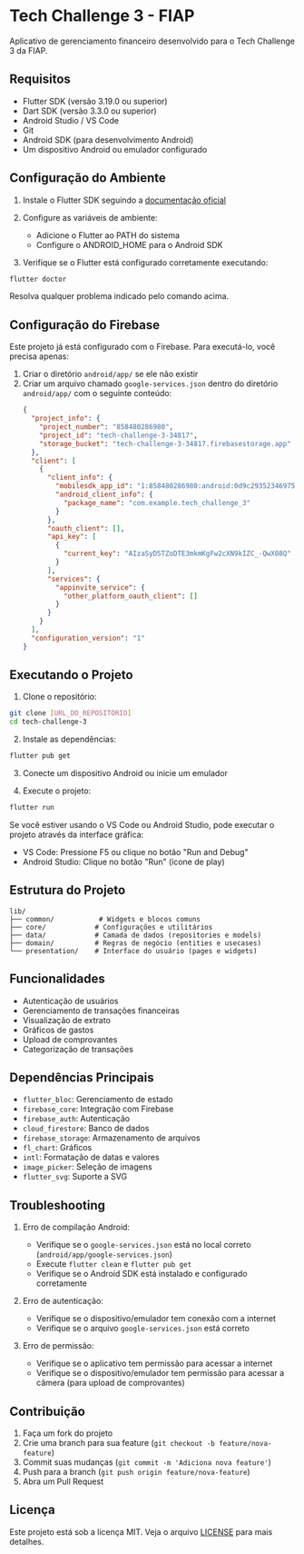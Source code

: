 # Tech Challenge 3 - FIAP

Aplicativo de gerenciamento financeiro desenvolvido para o Tech Challenge 3 da FIAP.

## Requisitos

- Flutter SDK (versão 3.19.0 ou superior)
- Dart SDK (versão 3.3.0 ou superior)
- Android Studio / VS Code
- Git
- Android SDK (para desenvolvimento Android)
- Um dispositivo Android ou emulador configurado

## Configuração do Ambiente

1. Instale o Flutter SDK seguindo a [documentação oficial](https://flutter.dev/docs/get-started/install)
2. Configure as variáveis de ambiente:
   - Adicione o Flutter ao PATH do sistema
   - Configure o ANDROID_HOME para o Android SDK

3. Verifique se o Flutter está configurado corretamente executando:
```bash
flutter doctor
```
Resolva qualquer problema indicado pelo comando acima.

## Configuração do Firebase

Este projeto já está configurado com o Firebase. Para executá-lo, você precisa apenas:

1. Criar o diretório `android/app/` se ele não existir
2. Criar um arquivo chamado `google-services.json` dentro do diretório `android/app/` com o seguinte conteúdo:
   ```json
   {
     "project_info": {
       "project_number": "858480286980",
       "project_id": "tech-challenge-3-34817",
       "storage_bucket": "tech-challenge-3-34817.firebasestorage.app"
     },
     "client": [
       {
         "client_info": {
           "mobilesdk_app_id": "1:858480286980:android:0d9c293523469755a48451",
           "android_client_info": {
             "package_name": "com.example.tech_challenge_3"
           }
         },
         "oauth_client": [],
         "api_key": [
           {
             "current_key": "AIzaSyD5TZoDTE3mkmKgFw2cXN9kIZC_-QwX08Q"
           }
         ],
         "services": {
           "appinvite_service": {
             "other_platform_oauth_client": []
           }
         }
       }
     ],
     "configuration_version": "1"
   }
   ```

## Executando o Projeto

1. Clone o repositório:
```bash
git clone [URL_DO_REPOSITÓRIO]
cd tech-challenge-3
```

2. Instale as dependências:
```bash
flutter pub get
```

3. Conecte um dispositivo Android ou inicie um emulador

4. Execute o projeto:
```bash
flutter run
```

Se você estiver usando o VS Code ou Android Studio, pode executar o projeto através da interface gráfica:
- VS Code: Pressione F5 ou clique no botão "Run and Debug"
- Android Studio: Clique no botão "Run" (ícone de play)

## Estrutura do Projeto

```
lib/
├── common/           # Widgets e blocos comuns
├── core/            # Configurações e utilitários
├── data/            # Camada de dados (repositories e models)
├── domain/          # Regras de negócio (entities e usecases)
└── presentation/    # Interface do usuário (pages e widgets)
```

## Funcionalidades

- Autenticação de usuários
- Gerenciamento de transações financeiras
- Visualização de extrato
- Gráficos de gastos
- Upload de comprovantes
- Categorização de transações

## Dependências Principais

- `flutter_bloc`: Gerenciamento de estado
- `firebase_core`: Integração com Firebase
- `firebase_auth`: Autenticação
- `cloud_firestore`: Banco de dados
- `firebase_storage`: Armazenamento de arquivos
- `fl_chart`: Gráficos
- `intl`: Formatação de datas e valores
- `image_picker`: Seleção de imagens
- `flutter_svg`: Suporte a SVG

## Troubleshooting

1. Erro de compilação Android:
   - Verifique se o `google-services.json` está no local correto (`android/app/google-services.json`)
   - Execute `flutter clean` e `flutter pub get`
   - Verifique se o Android SDK está instalado e configurado corretamente

2. Erro de autenticação:
   - Verifique se o dispositivo/emulador tem conexão com a internet
   - Verifique se o arquivo `google-services.json` está correto

3. Erro de permissão:
   - Verifique se o aplicativo tem permissão para acessar a internet
   - Verifique se o dispositivo/emulador tem permissão para acessar a câmera (para upload de comprovantes)

## Contribuição

1. Faça um fork do projeto
2. Crie uma branch para sua feature (`git checkout -b feature/nova-feature`)
3. Commit suas mudanças (`git commit -m 'Adiciona nova feature'`)
4. Push para a branch (`git push origin feature/nova-feature`)
5. Abra um Pull Request

## Licença

Este projeto está sob a licença MIT. Veja o arquivo [LICENSE](LICENSE) para mais detalhes.
